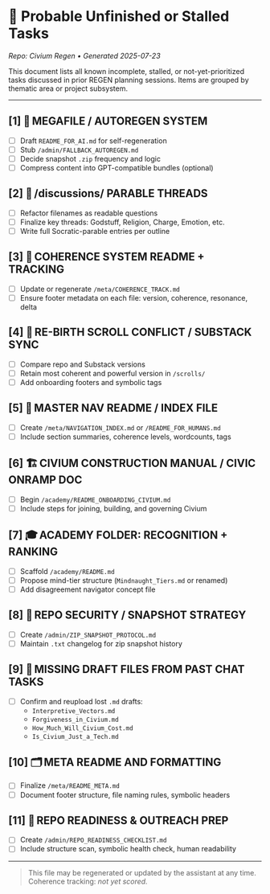 <!-- Filename: MISSING_OR_STALLED_TASKS.md -->
# 🧾 Probable Unfinished or Stalled Tasks
_Repo: Civium Regen • Generated 2025-07-23_

This document lists all known incomplete, stalled, or not-yet-prioritized tasks discussed in prior REGEN planning sessions. Items are grouped by thematic area or project subsystem.

---

## [1] 🔧 MEGAFILE / AUTOREGEN SYSTEM
- [ ] Draft `README_FOR_AI.md` for self-regeneration
- [ ] Stub `/admin/FALLBACK_AUTOREGEN.md`
- [ ] Decide snapshot `.zip` frequency and logic
- [ ] Compress content into GPT-compatible bundles (optional)

## [2] 📁 /discussions/ PARABLE THREADS
- [ ] Refactor filenames as readable questions
- [ ] Finalize key threads: Godstuff, Religion, Charge, Emotion, etc.
- [ ] Write full Socratic-parable entries per outline

## [3] 🧠 COHERENCE SYSTEM README + TRACKING
- [ ] Update or regenerate `/meta/COHERENCE_TRACK.md`
- [ ] Ensure footer metadata on each file: version, coherence, resonance, delta

## [4] 📜 RE-BIRTH SCROLL CONFLICT / SUBSTACK SYNC
- [ ] Compare repo and Substack versions
- [ ] Retain most coherent and powerful version in `/scrolls/`
- [ ] Add onboarding footers and symbolic tags

## [5] 🧭 MASTER NAV README / INDEX FILE
- [ ] Create `/meta/NAVIGATION_INDEX.md` or `/README_FOR_HUMANS.md`
- [ ] Include section summaries, coherence levels, wordcounts, tags

## [6] 🏗️ CIVIUM CONSTRUCTION MANUAL / CIVIC ONRAMP DOC
- [ ] Begin `/academy/README_ONBOARDING_CIVIUM.md`
- [ ] Include steps for joining, building, and governing Civium

## [7] 🎓 ACADEMY FOLDER: RECOGNITION + RANKING
- [ ] Scaffold `/academy/README.md`
- [ ] Propose mind-tier structure (`Mindnaught_Tiers.md` or renamed)
- [ ] Add disagreement navigator concept file

## [8] 🔐 REPO SECURITY / SNAPSHOT STRATEGY
- [ ] Create `/admin/ZIP_SNAPSHOT_PROTOCOL.md`
- [ ] Maintain `.txt` changelog for zip snapshot history

## [9] 💭 MISSING DRAFT FILES FROM PAST CHAT TASKS
- [ ] Confirm and reupload lost `.md` drafts:
  - `Interpretive_Vectors.md`
  - `Forgiveness_in_Civium.md`
  - `How_Much_Will_Civium_Cost.md`
  - `Is_Civium_Just_a_Tech.md`

## [10] 🗂️ META README AND FORMATTING
- [ ] Finalize `/meta/README_META.md`
- [ ] Document footer structure, file naming rules, symbolic headers

## [11] 🚩 REPO READINESS & OUTREACH PREP
- [ ] Create `/admin/REPO_READINESS_CHECKLIST.md`
- [ ] Include structure scan, symbolic health check, human readability

---

> This file may be regenerated or updated by the assistant at any time. Coherence tracking: _not yet scored._

